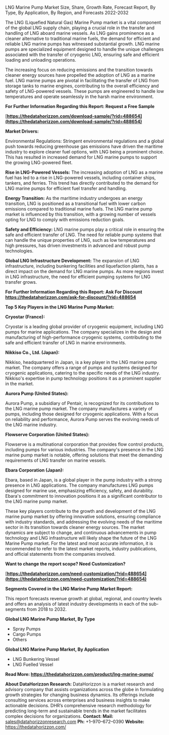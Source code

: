 ﻿LNG Marine Pump Market Size, Share, Growth Rate, Forecast Report, By Type, By Application, By Region, and Forecasts 2022-2032

The LNG (Liquefied Natural Gas) Marine Pump market is a vital component of the global LNG supply chain, playing a crucial role in the transfer and handling of LNG aboard marine vessels. As LNG gains prominence as a cleaner alternative to traditional marine fuels, the demand for efficient and reliable LNG marine pumps has witnessed substantial growth. LNG marine pumps are specialized equipment designed to handle the unique challenges associated with the transfer of cryogenic LNG, ensuring safe and efficient loading and unloading operations.

The increasing focus on reducing emissions and the transition towards cleaner energy sources have propelled the adoption of LNG as a marine fuel. LNG marine pumps are pivotal in facilitating the transfer of LNG from storage tanks to marine engines, contributing to the overall efficiency and safety of LNG-powered vessels. These pumps are engineered to handle low temperatures and operate seamlessly in the harsh marine environment.

**For Further Information Regarding this Report: Request a Free Sample**

[**https://thedatahorizzon.com/download-sample/?rid=488654](https://thedatahorizzon.com/download-sample/?rid=488654)** 

**Market Drivers:**

Environmental Regulations: Stringent environmental regulations and a global push towards reducing greenhouse gas emissions have driven the maritime industry to explore cleaner fuel options, with LNG being a prominent choice. This has resulted in increased demand for LNG marine pumps to support the growing LNG-powered fleet.

**Rise in LNG-Powered Vessels:** The increasing adoption of LNG as a marine fuel has led to a rise in LNG-powered vessels, including container ships, tankers, and ferries. This trend has directly contributed to the demand for LNG marine pumps for efficient fuel transfer and handling.

**Energy Transition:** As the maritime industry undergoes an energy transition, LNG is positioned as a transitional fuel with lower carbon emissions compared to traditional marine fuels. The LNG marine pump market is influenced by this transition, with a growing number of vessels opting for LNG to comply with emissions reduction goals.

**Safety and Efficiency:** LNG marine pumps play a critical role in ensuring the safe and efficient transfer of LNG. The need for reliable pump systems that can handle the unique properties of LNG, such as low temperatures and high pressures, has driven investments in advanced and robust pump technologies.

**Global LNG Infrastructure Development:** The expansion of LNG infrastructure, including bunkering facilities and liquefaction plants, has a direct impact on the demand for LNG marine pumps. As more regions invest in LNG infrastructure, the need for efficient pumping systems for LNG transfer grows.

**For Further Information Regarding this Report: Ask For Discount <https://thedatahorizzon.com/ask-for-discount/?rid=488654>** 

**Top 5 Key Players in the LNG Marine Pump Market:**

**Cryostar (France):**

Cryostar is a leading global provider of cryogenic equipment, including LNG pumps for marine applications. The company specializes in the design and manufacturing of high-performance cryogenic systems, contributing to the safe and efficient transfer of LNG in marine environments.

**Nikkiso Co., Ltd. (Japan):**

Nikkiso, headquartered in Japan, is a key player in the LNG marine pump market. The company offers a range of pumps and systems designed for cryogenic applications, catering to the specific needs of the LNG industry. Nikkiso's expertise in pump technology positions it as a prominent supplier in the market.

**Aurora Pump (United States):**

Aurora Pump, a subsidiary of Pentair, is recognized for its contributions to the LNG marine pump market. The company manufactures a variety of pumps, including those designed for cryogenic applications. With a focus on reliability and performance, Aurora Pump serves the evolving needs of the LNG marine industry.

**Flowserve Corporation (United States):**

Flowserve is a multinational corporation that provides flow control products, including pumps for various industries. The company's presence in the LNG marine pump market is notable, offering solutions that meet the demanding requirements of LNG transfer on marine vessels.

**Ebara Corporation (Japan):**

Ebara, based in Japan, is a global player in the pump industry with a strong presence in LNG applications. The company manufactures LNG pumps designed for marine use, emphasizing efficiency, safety, and durability. Ebara's commitment to innovation positions it as a significant contributor to the LNG marine pump market.

These key players contribute to the growth and development of the LNG marine pump market by offering innovative solutions, ensuring compliance with industry standards, and addressing the evolving needs of the maritime sector in its transition towards cleaner energy sources. The market dynamics are subject to change, and continuous advancements in pump technology and LNG infrastructure will likely shape the future of the LNG Marine Pump market. For the latest and most accurate information, it is recommended to refer to the latest market reports, industry publications, and official statements from the companies involved.

**Want to change the report scope? Need Customization?**

[**https://thedatahorizzon.com/need-customization/?rid=488654](https://thedatahorizzon.com/need-customization/?rid=488654)** 

**Segments Covered in the LNG Marine Pump Market Report:**

This report forecasts revenue growth at global, regional, and country levels and offers an analysis of latest industry developments in each of the sub-segments from 2018 to 2032.

**Global LNG Marine Pump Market, By Type**

- Spray Pumps
- Cargo Pumps
- Others

**Global LNG Marine Pump Market, By Application**

- LNG Bunkering Vessel
- LNG Fuelled Vessel

**Read More: <https://thedatahorizzon.com/product/lng-marine-pump/>** 

**About DataHorizzon Research:**DataHorizzon is a market research and advisory company that assists organizations across the globe in formulating growth strategies for changing business dynamics. Its offerings include consulting services across enterprises and business insights to make actionable decisions. DHR’s comprehensive research methodology for predicting long-term and sustainable trends in the market facilitates complex decisions for organizations.**Contact:Mail:** sales@datahorizzonresearch.com**Ph:** +1–970–672–0390**Website:** https://thedatahorizzon.com/

